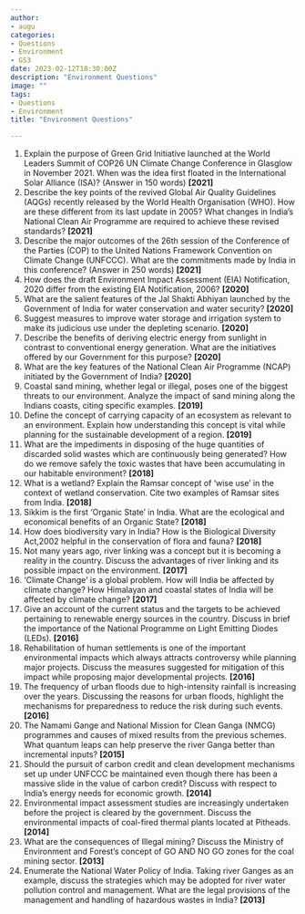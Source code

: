 ```yaml
---
author: 
- augu
categories: 
- Questions
- Environment
- GS3
date: 2023-02-12T18:30:00Z
description: "Environment Questions"
image: ""
tags: 
- Questions
- Environment
title: "Environment Questions"

---
```

 1. Explain the purpose of Green Grid Initiative launched at the World Leaders Summit of COP26 UN Climate Change Conference in Glasglow in November 2021. When was the idea first floated in the International Solar Alliance (ISA)? (Answer in 150 words) **\[2021\]**
 2. Describe the key points of the revived Global Air Quality Guidelines (AQGs) recently released by the World Health Organisation (WHO). How are these different from its last update in 2005? What changes in India’s National Clean Air Programme are required to achieve these revised standards? **\[2021\]**
 3. Describe the major outcomes of the 26th session of the Conference of the Parties (COP) to the United Nations Framework Convention on Climate Change (UNFCCC). What are the commitments made by India in this conference? (Answer in 250 words) **\[2021\]**
 4. How does the draft Environment Impact Assessment (EIA) Notification, 2020 differ from the existing EIA Notification, 2006? **\[2020\]**
 5. What are the salient features of the Jal Shakti Abhiyan launched by the Government of India for water conservation and water security? **\[2020\]**
 6. Suggest measures to improve water storage and irrigation system to make its judicious use under the depleting scenario. **\[2020\]**
 7. Describe the benefits of deriving electric energy from sunlight in contrast to conventional energy generation. What are the initiatives offered by our Government for this purpose? **\[2020\]**
 8. What are the key features of the National Clean Air Programme (NCAP) initiated by the Government of India? **\[2020\]**
 9. Coastal sand mining, whether legal or illegal, poses one of the biggest threats to our environment. Analyze the impact of sand mining along the Indians coasts, citing specific examples. **\[2019\]**
10. Define the concept of carrying capacity of an ecosystem as relevant to an environment. Explain how understanding this concept is vital while planning for the sustainable development of a region. **\[2019\]**
11. What are the impediments in disposing of the huge quantities of discarded solid wastes which are continuously being generated? How do we remove safely the toxic wastes that have been accumulating in our habitable environment? **\[2018\]**
12. What is a wetland? Explain the Ramsar concept of ‘wise use’ in the context of wetland conservation. Cite two examples of Ramsar sites from India. **\[2018\]**
13. Sikkim is the first ‘Organic State’ in India. What are the ecological and economical benefits of an Organic State? **\[2018\]**
14. How does biodiversity vary in India? How is the Biological Diversity Act,2002 helpful in the conservation of flora and fauna? **\[2018\]**
15. Not many years ago, river linking was a concept but it is becoming a reality in the country. Discuss the advantages of river linking and its possible impact on the environment.  **\[2017\]**
16. ‘Climate Change’ is a global problem. How will India be affected by climate change? How Himalayan and coastal states of India will be affected by climate change?  **\[2017\]**
17. Give an account of the current status and the targets to be achieved pertaining to renewable energy sources in the country. Discuss in brief the importance of the National Programme on Light Emitting Diodes (LEDs).  **\[2016\]**
18. Rehabilitation of human settlements is one of the important environmental impacts which always attracts controversy while planning major projects. Discuss the measures suggested for mitigation of this impact while proposing major developmental projects. **\[2016\]**
19. The frequency of urban floods due to high-intensity rainfall is increasing over the years. Discussing the reasons for urban floods, highlight the mechanisms for preparedness to reduce the risk during such events. **\[2016\]**
20. The Namami Gange and National Mission for Clean Ganga (NMCG) programmes and causes of mixed results from the previous schemes. What quantum leaps can help preserve the river Ganga better than incremental inputs? **\[2015\]**
21. Should the pursuit of carbon credit and clean development mechanisms set up under UNFCCC be maintained even though there has been a massive slide in the value of carbon credit? Discuss with respect to India’s energy needs for economic growth. **\[2014\]**
22. Environmental impact assessment studies are increasingly undertaken before the project is cleared by the government. Discuss the environmental impacts of coal-fired thermal plants located at Pitheads. **\[2014\]**
23. What are the consequences of Illegal mining? Discuss the Ministry of Environment and Forest’s concept of GO AND NO GO zones for the coal mining sector. **\[2013\]**
24. Enumerate the National Water Policy of India. Taking river Ganges as an example, discuss the strategies which may be adopted for river water pollution control and management. What are the legal provisions of the management and handling of hazardous wastes in India? **\[2013\]**